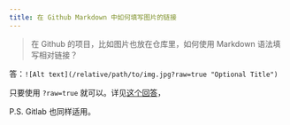 ```yaml
---
title: 在 Github Markdown 中如何填写图片的链接
---
```



> 在 Github 的项目，比如图片也放在仓库里，如何使用 Markdown 语法填写相对链接？

答：`![Alt text](/relative/path/to/img.jpg?raw=true "Optional Title")`

只要使用 `?raw=true` 就可以。详见[这个回答][1]，

P.S. Gitlab 也同样适用。


[1]: http://stackoverflow.com/questions/10189356/how-to-add-screenshot-to-readmes-in-github-repository
